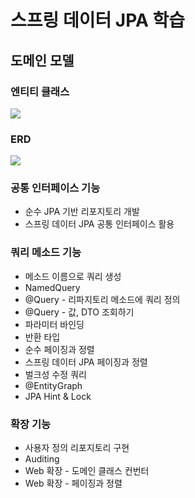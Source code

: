 # 스프링 데이터 JPA 학습 

## 도메인 모델
### 엔티티 클래스
<img src = "https://user-images.githubusercontent.com/105557972/243177391-84def019-6328-4131-ae5c-956977acba55.png"></img>
### ERD
<img src = "https://user-images.githubusercontent.com/105557972/243177392-be446e15-adc7-4025-b8b0-ca31105d314c.png"></img>
### 공통 인터페이스 기능
  + 순수 JPA 기반 리포지토리 개발
  + 스프링 데이터 JPA 공통 인터페이스 활용  
### 쿼리 메소드 기능
  + 메소드 이름으로 쿼리 생성
  + NamedQuery
  + @Query - 리파지토리 메소드에 쿼리 정의
  + @Query - 값, DTO 조회하기
  + 파라미터 바인딩
  + 반환 타입
  + 순수 페이징과 정렬
  + 스프링 데이터 JPA 페이징과 정렬
  + 벌크성 수정 쿼리
  + @EntityGraph
  + JPA Hint & Lock
### 확장 기능
  + 사용자 정의 리포지토리 구현
  + Auditing
  + Web 확장 - 도메인 클래스 컨번터
  + Web 확장 - 페이징과 정렬
